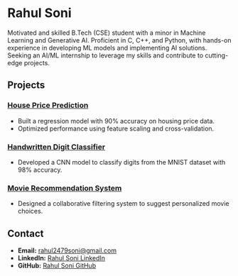 # Rahul Soni  
Motivated and skilled B.Tech (CSE) student with a minor in Machine Learning and
Generative AI. Proficient in C, C++, and Python, with hands-on experience in developing ML
models and implementing AI solutions. Seeking an AI/ML internship to leverage my skills
and contribute to cutting-edge projects.
 

## Projects  
### [House Price Prediction](https://github.com/rahulsoni/house-price-prediction)  
- Built a regression model with 90% accuracy on housing price data.  
- Optimized performance using feature scaling and cross-validation.  

### [Handwritten Digit Classifier](https://github.com/rahulsoni/handwritten-digit-classifier)  
- Developed a CNN model to classify digits from the MNIST dataset with 98% accuracy.  

### [Movie Recommendation System](https://github.com/rahulsoni/movie-recommendation-system)  
- Designed a collaborative filtering system to suggest personalized movie choices.  

## Contact  
- **Email:** rahul2479soni@gmail.com  
- **LinkedIn:** [Rahul Soni LinkedIn](https://www.linkedin.com/in/rahul-soni-3495b829a)  
- **GitHub:** [Rahul Soni GitHub](https://github.com/rahulsoni)  

